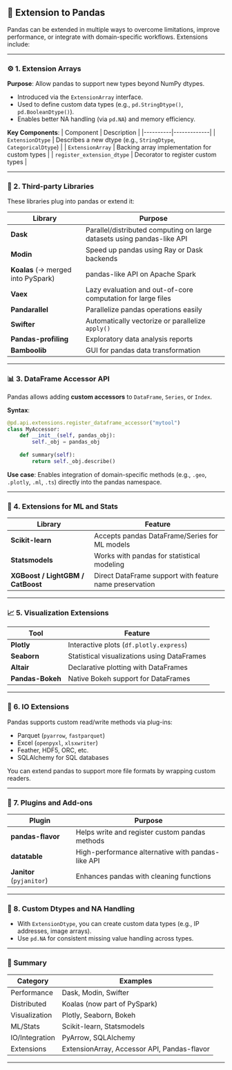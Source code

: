 
## 📘 Extension to Pandas

Pandas can be extended in multiple ways to overcome limitations, improve performance, or integrate with domain-specific workflows. Extensions include:

---

### ⚙️ 1. **Extension Arrays**

**Purpose**: Allow pandas to support new types beyond NumPy dtypes.

- Introduced via the `ExtensionArray` interface.
- Used to define custom data types (e.g., `pd.StringDtype()`, `pd.BooleanDtype()`).
- Enables better NA handling (via `pd.NA`) and memory efficiency.

**Key Components**:
| Component | Description |
|----------|-------------|
| `ExtensionDtype` | Describes a new dtype (e.g., `StringDtype`, `CategoricalDtype`) |
| `ExtensionArray` | Backing array implementation for custom types |
| `register_extension_dtype` | Decorator to register custom types |

---

### 🔌 2. **Third-party Libraries**

These libraries plug into pandas or extend it:

| Library | Purpose |
|--------|---------|
| **Dask** | Parallel/distributed computing on large datasets using pandas-like API |
| **Modin** | Speed up pandas using Ray or Dask backends |
| **Koalas** (→ merged into PySpark) | pandas-like API on Apache Spark |
| **Vaex** | Lazy evaluation and out-of-core computation for large files |
| **Pandarallel** | Parallelize pandas operations easily |
| **Swifter** | Automatically vectorize or parallelize `apply()` |
| **Pandas-profiling** | Exploratory data analysis reports |
| **Bamboolib** | GUI for pandas data transformation |

---

### 📊 3. **DataFrame Accessor API**

Pandas allows adding **custom accessors** to `DataFrame`, `Series`, or `Index`.

**Syntax**:
```python
@pd.api.extensions.register_dataframe_accessor("mytool")
class MyAccessor:
    def __init__(self, pandas_obj):
        self._obj = pandas_obj
    
    def summary(self):
        return self._obj.describe()
```

**Use case**: Enables integration of domain-specific methods (e.g., `.geo`, `.plotly`, `.ml`, `.ts`) directly into the pandas namespace.

---

### 🧠 4. **Extensions for ML and Stats**

| Library | Feature |
|--------|---------|
| **Scikit-learn** | Accepts pandas DataFrame/Series for ML models |
| **Statsmodels** | Works with pandas for statistical modeling |
| **XGBoost / LightGBM / CatBoost** | Direct DataFrame support with feature name preservation |

---

### 📈 5. **Visualization Extensions**

| Tool | Feature |
|------|---------|
| **Plotly** | Interactive plots (`df.plotly.express`) |
| **Seaborn** | Statistical visualizations using DataFrames |
| **Altair** | Declarative plotting with DataFrames |
| **Pandas-Bokeh** | Native Bokeh support for DataFrames |

---

### 🔄 6. **IO Extensions**

Pandas supports custom read/write methods via plug-ins:
- Parquet (`pyarrow`, `fastparquet`)
- Excel (`openpyxl`, `xlsxwriter`)
- Feather, HDF5, ORC, etc.
- SQLAlchemy for SQL databases

You can extend pandas to support more file formats by wrapping custom readers.

---

### 🧩 7. **Plugins and Add-ons**

| Plugin | Purpose |
|--------|---------|
| **pandas-flavor** | Helps write and register custom pandas methods |
| **datatable** | High-performance alternative with pandas-like API |
| **Janitor** (`pyjanitor`) | Enhances pandas with cleaning functions |

---

### 📐 8. **Custom Dtypes and NA Handling**

- With `ExtensionDtype`, you can create custom data types (e.g., IP addresses, image arrays).
- Use `pd.NA` for consistent missing value handling across types.

---

### 🚀 Summary

| Category | Examples |
|---------|----------|
| Performance | Dask, Modin, Swifter |
| Distributed | Koalas (now part of PySpark) |
| Visualization | Plotly, Seaborn, Bokeh |
| ML/Stats | Scikit-learn, Statsmodels |
| IO/Integration | PyArrow, SQLAlchemy |
| Extensions | ExtensionArray, Accessor API, Pandas-flavor |

---

